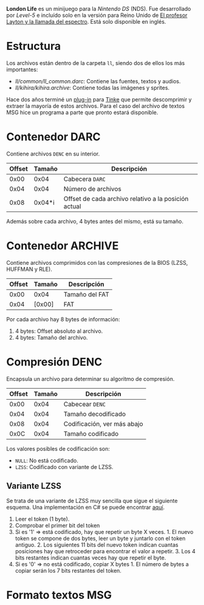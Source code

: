 **London Life** es un minijuego para la *Nintendo DS* (NDS). Fue desarrollado por *Level-5* e incluído solo en la versión para Reino Unido de [El profesor Layton y la llamada del espectro](Professor-Layton-and-The-Last-Specter). Está solo disponible en inglés.

# Estructura
Los archivos están dentro de la carpeta `ll`, siendo dos de ellos los más importantes:
* *ll/common/ll_common.darc*: Contiene las fuentes, textos y audios.
* *ll/kihira/kihira.archive*: Contiene todas las imágenes y sprites.

Hace dos años terminé un [plug-in](https://github.com/pleonex/tinke/tree/master/Plugins/LAYTON) para [Tinke](https://github.com/pleonex/tinke) que permite descomprimir y extraer la mayoría de estos archivos. Para el caso del archivo de textos MSG hice un programa a parte que pronto estará disponible.

# Contenedor DARC
Contiene archivos `DENC` en su interior.

| Offset | Tamaño | Descripción |
| ------ | ------ | ----------- |
| 0x00   | 0x04   | Cabecera `DARC` |
| 0x04   | 0x04   | Número de archivos |
| 0x08   | 0x04*i | Offset de cada archivo relativo a la posición actual |

Además sobre cada archivo, 4 bytes antes del mismo, está su tamaño.

# Contenedor ARCHIVE
Contiene archivos comprimidos con las compresiones de la BIOS (LZSS, HUFFMAN y RLE).

| Offset | Tamaño | Descripción |
| ------ | ------ | ----------- |
| 0x00   | 0x04   | Tamaño del FAT |
| 0x04   | [0x00] | FAT |

Por cada archivo hay 8 bytes de información:
1. 4 bytes: Offset absoluto al archivo.
2. 4 bytes: Tamaño del archivo.

# Compresión DENC
Encapsula un archivo para determinar su algoritmo de compresión.

| Offset | Tamaño | Descripción |
| ------ | ------ | ----------- |
| 0x00   | 0x04   | Cabecear `DENC` |
| 0x04   | 0x04   | Tamaño decodificado |
| 0x08   | 0x04   | Codificación, ver más abajo |
| 0x0C   | 0x04   | Tamaño codificado |

Los valores posibles de codificación son:
* `NULL`: No está codificado.
* `LZSS`: Codificado con variante de LZSS.

## Variante LZSS
Se trata de una variante de LZSS muy sencilla que sigue el siguiente esquema.
Una implementación en C# se puede encontrar [aquí](https://github.com/pleonex/tinke/blob/master/Plugins/LAYTON/LAYTON/DARC.cs#L177).

1. Leer el token (1 byte).
2. Comprobar el primer bit del token
  1. Si es '1' => está codificado, hay que repetir un byte X veces.
    1. El nuevo token se compone de dos bytes, leer un byte y juntarlo con el token antiguo.
    2. Los siguientes 11 bits del nuevo token indican cuantas posiciones hay que retroceder para encontrar el valor a repetir.
    3. Los 4 bits restantes indican cuantas veces hay que repetir el byte.
  2. Si es '0' => no está codificado, copiar X bytes
    1. El número de bytes a copiar serán los 7 bits restantes del token.

# Formato textos MSG
